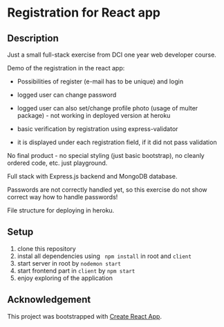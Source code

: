 # Registration for React app

## Description

Just a small full-stack exercise from DCI one year web developer course.

Demo of the registration in the react app:

- Possibilities of register (e-mail has to be unique) and login

- logged user can change password

- logged user can also set/change profile photo (usage of multer package) - not working in deployed version at heroku

- basic verification by registration using express-validator

- it is displayed under each registration field, if it did not pass validation

No final product - no special styling (just basic bootstrap), no cleanly ordered code, etc. just playground.

Full stack with Express.js backend and MongoDB database.

Passwords are not correctly handled yet, so this exercise do not show correct way how to handle passwords!

File structure for deploying in heroku.

## Setup

1. clone this repository
2. instal all dependencies using ` npm install` in root and `client`
3. start server in root by `nodemon start`
4. start frontend part in `client` by `npm start`
5. enjoy exploring of the application

## Acknowledgement

This project was bootstrapped with [Create React App](https://github.com/facebook/create-react-app).
